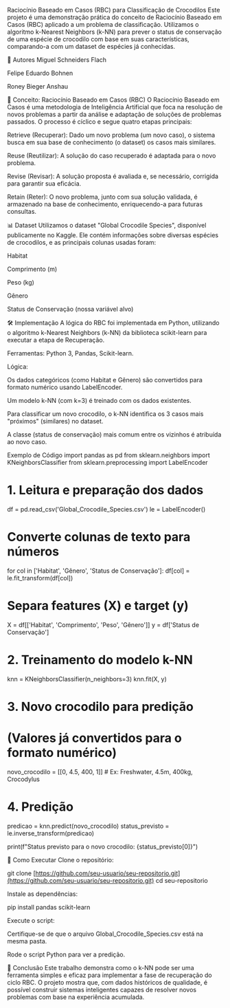 Raciocínio Baseado em Casos (RBC) para Classificação de Crocodilos
Este projeto é uma demonstração prática do conceito de Raciocínio Baseado em Casos (RBC) aplicado a um problema de classificação. Utilizamos o algoritmo k-Nearest Neighbors (k-NN) para prever o status de conservação de uma espécie de crocodilo com base em suas características, comparando-a com um dataset de espécies já conhecidas.

👥 Autores
Miguel Schneiders Flach

Felipe Eduardo Bohnen

Roney Bieger Anshau

📖 Conceito: Raciocínio Baseado em Casos (RBC)
O Raciocínio Baseado em Casos é uma metodologia de Inteligência Artificial que foca na resolução de novos problemas a partir da análise e adaptação de soluções de problemas passados. O processo é cíclico e segue quatro etapas principais:

Retrieve (Recuperar): Dado um novo problema (um novo caso), o sistema busca em sua base de conhecimento (o dataset) os casos mais similares.

Reuse (Reutilizar): A solução do caso recuperado é adaptada para o novo problema.

Revise (Revisar): A solução proposta é avaliada e, se necessário, corrigida para garantir sua eficácia.

Retain (Reter): O novo problema, junto com sua solução validada, é armazenado na base de conhecimento, enriquecendo-a para futuras consultas.

📊 Dataset
Utilizamos o dataset "Global Crocodile Species", disponível publicamente no Kaggle. Ele contém informações sobre diversas espécies de crocodilos, e as principais colunas usadas foram:

Habitat

Comprimento (m)

Peso (kg)

Gênero

Status de Conservação (nossa variável alvo)

🛠️ Implementação
A lógica do RBC foi implementada em Python, utilizando o algoritmo k-Nearest Neighbors (k-NN) da biblioteca scikit-learn para executar a etapa de Recuperação.

Ferramentas: Python 3, Pandas, Scikit-learn.

Lógica:

Os dados categóricos (como Habitat e Gênero) são convertidos para formato numérico usando LabelEncoder.

Um modelo k-NN (com k=3) é treinado com os dados existentes.

Para classificar um novo crocodilo, o k-NN identifica os 3 casos mais "próximos" (similares) no dataset.

A classe (status de conservação) mais comum entre os vizinhos é atribuída ao novo caso.

Exemplo de Código
import pandas as pd
from sklearn.neighbors import KNeighborsClassifier
from sklearn.preprocessing import LabelEncoder

# 1. Leitura e preparação dos dados
df = pd.read_csv('Global_Crocodile_Species.csv')
le = LabelEncoder()

# Converte colunas de texto para números
for col in ['Habitat', 'Gênero', 'Status de Conservação']:
    df[col] = le.fit_transform(df[col])

# Separa features (X) e target (y)
X = df[['Habitat', 'Comprimento', 'Peso', 'Gênero']]
y = df['Status de Conservação']

# 2. Treinamento do modelo k-NN
knn = KNeighborsClassifier(n_neighbors=3)
knn.fit(X, y)

# 3. Novo crocodilo para predição
# (Valores já convertidos para o formato numérico)
novo_crocodilo = [[0, 4.5, 400, 1]] # Ex: Freshwater, 4.5m, 400kg, Crocodylus

# 4. Predição
predicao = knn.predict(novo_crocodilo)
status_previsto = le.inverse_transform(predicao)

print(f"Status previsto para o novo crocodilo: {status_previsto[0]}")

🚀 Como Executar
Clone o repositório:

git clone [https://github.com/seu-usuario/seu-repositorio.git](https://github.com/seu-usuario/seu-repositorio.git)
cd seu-repositorio

Instale as dependências:

pip install pandas scikit-learn

Execute o script:

Certifique-se de que o arquivo Global_Crocodile_Species.csv está na mesma pasta.

Rode o script Python para ver a predição.

🏁 Conclusão
Este trabalho demonstra como o k-NN pode ser uma ferramenta simples e eficaz para implementar a fase de recuperação do ciclo RBC. O projeto mostra que, com dados históricos de qualidade, é possível construir sistemas inteligentes capazes de resolver novos problemas com base na experiência acumulada.
